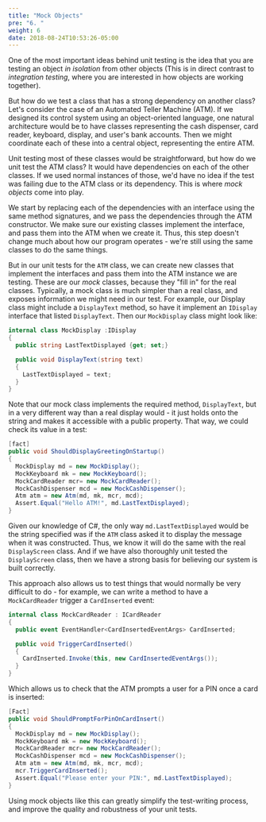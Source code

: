 ```yaml
---
title: "Mock Objects"
pre: "6. "
weight: 6
date: 2018-08-24T10:53:26-05:00
---
```


One of the most important ideas behind unit testing is the idea that you are testing an object _in isolation_ from other objects (This is in direct contrast to _integration testing_, where you are interested in how objects are working together).

But how do we test a class that has a strong dependency on another class? Let's consider the case of an Automated Teller Machine (ATM). If we designed its control system using an object-oriented language, one natural architecture would be to have classes representing the cash dispenser, card reader, keyboard, display, and user's bank accounts. Then we might coordinate each of these into a central object, representing the entire ATM.

Unit testing most of these classes would be straightforward, but how do we unit test the ATM class?  It would have dependencies on each of the other classes.  If we used normal instances of those, we'd have no idea if the test was failing due to the ATM class or its dependency. This is where _mock objects_ come into play.  

We start by replacing each of the dependencies with an interface using the same method signatures, and we pass the dependencies through the ATM constructor.  We make sure our existing classes implement the interface, and pass them into the ATM when we create it.  Thus, this step doesn't change much about how our program operates - we're still using the same classes to do the same things.

But in our unit tests for the `ATM` class, we can create new classes that implement the interfaces and pass them into the ATM instance we are testing.  These are our _mock_ classes, because they "fill in" for the real classes.  Typically, a mock class is much simpler than a real class, and exposes information we might need in our test.  For example, our Display class might include a `DisplayText` method, so have it implement an `IDisplay` interface that listed `DisplayText`. Then our `MockDisplay` class might look like:

```csharp
internal class MockDisplay :IDisplay
{
  public string LastTextDisplayed {get; set;}

  public void DisplayText(string text) 
  {
    LastTextDisplayed = text;
  }
}
```

Note that our mock class implements the required method, `DisplayText`, but in a very different way than a real display would - it just holds onto the string and makes it accessible with a public property. That way, we could check its value in a test:

```csharp
[fact]
public void ShouldDisplayGreetingOnStartup()
{
  MockDisplay md = new MockDisplay();
  MockKeyboard mk = new MockKeyboard();
  MockCardReader mcr= new MockCardReader();
  MockCashDispenser mcd = new MockCashDispenser();
  Atm atm = new Atm(md, mk, mcr, mcd);
  Assert.Equal("Hello ATM!", md.LastTextDisplayed);
}
```

Given our knowledge of C#, the only way `md.LastTextDisplayed` would be the string specified was if the `ATM` class asked it to display the message when it was constructed. Thus, we know it will do the same with the real `DisplayScreen` class.  And if we have also thoroughly unit tested the `DisplayScreen` class, then we have a strong basis for believing our system is built correctly.

This approach also allows us to test things that would normally be very difficult to do - for example, we can write a method to have a `MockCardReader` trigger a `CardInserted` event:

```csharp
internal class MockCardReader : ICardReader 
{
  public event EventHandler<CardInsertedEventArgs> CardInserted;

  public void TriggerCardInserted()
  {
    CardInserted.Invoke(this, new CardInsertedEventArgs());
  }
}
```

Which allows us to check that the ATM prompts a user for a PIN once a card is inserted:

```csharp
[Fact]
public void ShouldPromptForPinOnCardInsert()
{
  MockDisplay md = new MockDisplay();
  MockKeyboard mk = new MockKeyboard();
  MockCardReader mcr= new MockCardReader();
  MockCashDispenser mcd = new MockCashDispenser();
  Atm atm = new Atm(md, mk, mcr, mcd);
  mcr.TriggerCardInserted();
  Assert.Equal("Please enter your PIN:", md.LastTextDisplayed);
}
```

Using mock objects like this can greatly simplify the test-writing process, and improve the quality and robustness of your unit tests.
